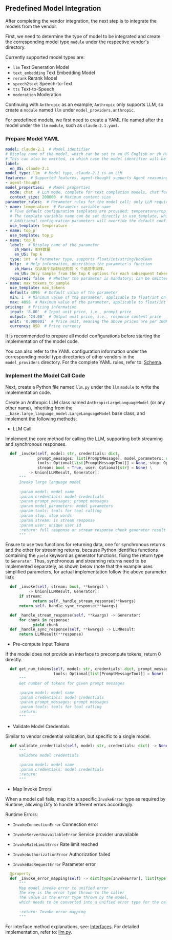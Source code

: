 ## Predefined Model Integration

After completing the vendor integration, the next step is to integrate the models from the vendor.

First, we need to determine the type of model to be integrated and create the corresponding model type `module` under the respective vendor's directory.

Currently supported model types are:

- `llm` Text Generation Model
- `text_embedding` Text Embedding Model
- `rerank` Rerank Model
- `speech2text` Speech-to-Text
- `tts` Text-to-Speech
- `moderation` Moderation

Continuing with `Anthropic` as an example, `Anthropic` only supports LLM, so create a `module` named `llm` under `model_providers.anthropic`.

For predefined models, we first need to create a YAML file named after the model under the `llm` `module`, such as `claude-2.1.yaml`.

### Prepare Model YAML

```yaml
model: claude-2.1  # Model identifier
# Display name of the model, which can be set to en_US English or zh_Hans Chinese. If zh_Hans is not set, it will default to en_US.
# This can also be omitted, in which case the model identifier will be used as the label
label:
  en_US: claude-2.1
model_type: llm  # Model type, claude-2.1 is an LLM
features:  # Supported features, agent-thought supports Agent reasoning, vision supports image understanding
- agent-thought
model_properties:  # Model properties
  mode: chat  # LLM mode, complete for text completion models, chat for conversation models
  context_size: 200000  # Maximum context size
parameter_rules:  # Parameter rules for the model call; only LLM requires this
- name: temperature  # Parameter variable name
  # Five default configuration templates are provided: temperature/top_p/max_tokens/presence_penalty/frequency_penalty
  # The template variable name can be set directly in use_template, which will use the default configuration in entities.defaults.PARAMETER_RULE_TEMPLATE
  # Additional configuration parameters will override the default configuration if set
  use_template: temperature
- name: top_p
  use_template: top_p
- name: top_k
  label:  # Display name of the parameter
    zh_Hans: 取样数量
    en_US: Top k
  type: int  # Parameter type, supports float/int/string/boolean
  help:  # Help information, describing the parameter's function
    zh_Hans: 仅从每个后续标记的前 K 个选项中采样。
    en_US: Only sample from the top K options for each subsequent token.
  required: false  # Whether the parameter is mandatory; can be omitted
- name: max_tokens_to_sample
  use_template: max_tokens
  default: 4096  # Default value of the parameter
  min: 1  # Minimum value of the parameter, applicable to float/int only
  max: 4096  # Maximum value of the parameter, applicable to float/int only
pricing:  # Pricing information
  input: '8.00'  # Input unit price, i.e., prompt price
  output: '24.00'  # Output unit price, i.e., response content price
  unit: '0.000001'  # Price unit, meaning the above prices are per 100K
  currency: USD  # Price currency
```

It is recommended to prepare all model configurations before starting the implementation of the model code.

You can also refer to the YAML configuration information under the corresponding model type directories of other vendors in the `model_providers` directory. For the complete YAML rules, refer to: [Schema](schema.md#aimodelentity).

### Implement the Model Call Code

Next, create a Python file named `llm.py` under the `llm` `module` to write the implementation code.

Create an Anthropic LLM class named `AnthropicLargeLanguageModel` (or any other name), inheriting from the `__base.large_language_model.LargeLanguageModel` base class, and implement the following methods:

- LLM Call

Implement the core method for calling the LLM, supporting both streaming and synchronous responses.

```python
  def _invoke(self, model: str, credentials: dict,
              prompt_messages: list[PromptMessage], model_parameters: dict,
              tools: Optional[list[PromptMessageTool]] = None, stop: Optional[list[str]] = None,
              stream: bool = True, user: Optional[str] = None) \
          -> Union[LLMResult, Generator]:
      """
      Invoke large language model
  
      :param model: model name
      :param credentials: model credentials
      :param prompt_messages: prompt messages
      :param model_parameters: model parameters
      :param tools: tools for tool calling
      :param stop: stop words
      :param stream: is stream response
      :param user: unique user id
      :return: full response or stream response chunk generator result
      """
```

Ensure to use two functions for returning data, one for synchronous returns and the other for streaming returns, because Python identifies functions containing the `yield` keyword as generator functions, fixing the return type to `Generator`. Thus, synchronous and streaming returns need to be implemented separately, as shown below (note that the example uses simplified parameters, for actual implementation follow the above parameter list):

```python
  def _invoke(self, stream: bool, **kwargs) \
          -> Union[LLMResult, Generator]:
      if stream:
            return self._handle_stream_response(**kwargs)
      return self._handle_sync_response(**kwargs)

  def _handle_stream_response(self, **kwargs) -> Generator:
      for chunk in response:
            yield chunk
  def _handle_sync_response(self, **kwargs) -> LLMResult:
      return LLMResult(**response)
```

- Pre-compute Input Tokens

If the model does not provide an interface to precompute tokens, return 0 directly.

```python
  def get_num_tokens(self, model: str, credentials: dict, prompt_messages: list[PromptMessage],
                     tools: Optional[list[PromptMessageTool]] = None) -> int:
      """
      Get number of tokens for given prompt messages

      :param model: model name
      :param credentials: model credentials
      :param prompt_messages: prompt messages
      :param tools: tools for tool calling
      :return:
      """
```

- Validate Model Credentials

Similar to vendor credential validation, but specific to a single model.

```python
  def validate_credentials(self, model: str, credentials: dict) -> None:
      """
      Validate model credentials
  
      :param model: model name
      :param credentials: model credentials
      :return:
      """
```

- Map Invoke Errors

When a model call fails, map it to a specific `InvokeError` type as required by Runtime, allowing Dify to handle different errors accordingly.

Runtime Errors:

- `InvokeConnectionError` Connection error

- `InvokeServerUnavailableError` Service provider unavailable
- `InvokeRateLimitError` Rate limit reached
- `InvokeAuthorizationError` Authorization failed
- `InvokeBadRequestError` Parameter error

```python
  @property
  def _invoke_error_mapping(self) -> dict[type[InvokeError], list[type[Exception]]]:
      """
      Map model invoke error to unified error
      The key is the error type thrown to the caller
      The value is the error type thrown by the model,
      which needs to be converted into a unified error type for the caller.
  
      :return: Invoke error mapping
      """
```

For interface method explanations, see: [Interfaces](./interfaces.md). For detailed implementation, refer to: [llm.py](https://github.com/mlchain/dify-runtime/blob/main/lib/model_providers/anthropic/llm/llm.py).